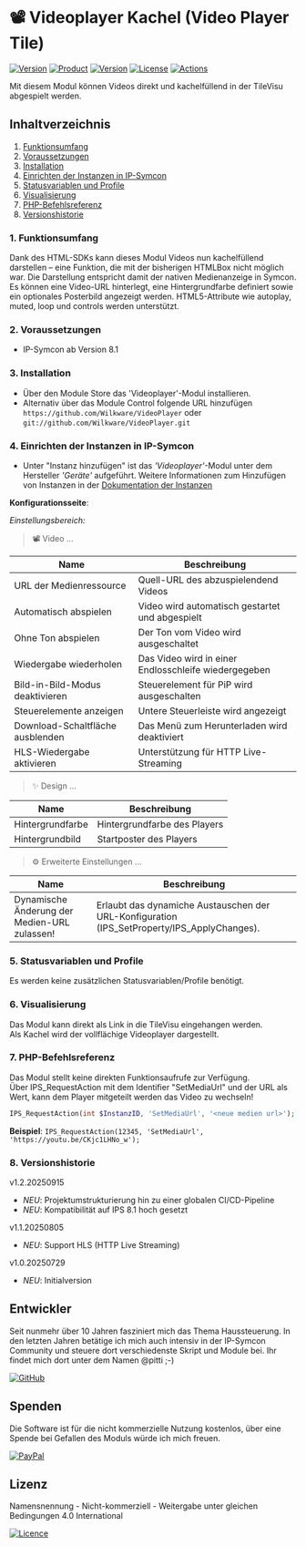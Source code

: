 # 📽️ Videoplayer Kachel (Video Player Tile)

[![Version](https://img.shields.io/badge/Symcon-PHP--Modul-red.svg?style=flat-square)](https://www.symcon.de/service/dokumentation/entwicklerbereich/sdk-tools/sdk-php/)
[![Product](https://img.shields.io/badge/Symcon%20Version-8.1-blue.svg?style=flat-square)](https://www.symcon.de/produkt/)
[![Version](https://img.shields.io/badge/Modul%20Version-1.2.20250915-orange.svg?style=flat-square)](https://github.com/Wilkware/VideoPlayer)
[![License](https://img.shields.io/badge/License-CC%20BY--NC--SA%204.0-green.svg?style=flat-square)](https://creativecommons.org/licenses/by-nc-sa/4.0/)
[![Actions](https://img.shields.io/github/actions/workflow/status/wilkware/VideoPlayer/ci.yml?branch=main&label=CI&style=flat-square)](https://github.com/Wilkware/VideoPlayer/actions)

Mit diesem Modul können Videos direkt und kachelfüllend in der TileVisu abgespielt werden.

## Inhaltverzeichnis

1. [Funktionsumfang](#user-content-1-funktionsumfang)
2. [Voraussetzungen](#user-content-2-voraussetzungen)
3. [Installation](#user-content-3-installation)
4. [Einrichten der Instanzen in IP-Symcon](#user-content-4-einrichten-der-instanzen-in-ip-symcon)
5. [Statusvariablen und Profile](#user-content-5-statusvariablen-und-profile)
6. [Visualisierung](#user-content-6-visualisierung)
7. [PHP-Befehlsreferenz](#user-content-7-php-befehlsreferenz)
8. [Versionshistorie](#user-content-8-versionshistorie)

### 1. Funktionsumfang

Dank des HTML-SDKs kann dieses Modul Videos nun kachelfüllend darstellen – eine Funktion, die mit der bisherigen HTMLBox nicht möglich war. Die Darstellung entspricht damit der nativen Medienanzeige in Symcon. Es können eine Video-URL hinterlegt, eine Hintergrundfarbe definiert sowie ein optionales Posterbild angezeigt werden. HTML5-Attribute wie autoplay, muted, loop und controls werden unterstützt.

### 2. Voraussetzungen

* IP-Symcon ab Version 8.1

### 3. Installation

* Über den Module Store das 'Videoplayer'-Modul installieren.
* Alternativ über das Module Control folgende URL hinzufügen  
`https://github.com/Wilkware/VideoPlayer` oder `git://github.com/Wilkware/VideoPlayer.git`

### 4. Einrichten der Instanzen in IP-Symcon

* Unter "Instanz hinzufügen" ist das _'Videoplayer'_-Modul unter dem Hersteller _'Geräte'_ aufgeführt.
Weitere Informationen zum Hinzufügen von Instanzen in der [Dokumentation der Instanzen](https://www.symcon.de/service/dokumentation/konzepte/instanzen/#Instanz_hinzufügen)

__Konfigurationsseite__:

_Einstellungsbereich:_

> 📽️ Video ...

Name                              | Beschreibung
--------------------------------- | -------------------------------------------
URL der Medienressource           | Quell-URL des abzuspielendend Videos
Automatisch abspielen             | Video wird automatisch gestartet und abgespielt
Ohne Ton abspielen                | Der Ton vom Video wird ausgeschaltet
Wiedergabe wiederholen            | Das Video wird in einer Endlosschleife wiedergegeben
Bild-in-Bild-Modus deaktivieren   | Steuerelement für PiP wird ausgeschalten
Steuerelemente anzeigen           | Untere Steuerleiste wird angezeigt
Download-Schaltfläche ausblenden  | Das Menü zum Herunterladen wird deaktiviert
HLS-Wiedergabe aktivieren         | Unterstützung für HTTP Live-Streaming

> ✨ Design ...

Name                              | Beschreibung
--------------------------------- | -------------------------------------------
Hintergrundfarbe                  | Hintergrundfarbe des Players
Hintergrundbild                   | Startposter des Players

> ⚙️ Erweiterte Einstellungen  ...

Name                              | Beschreibung
--------------------------------- | -------------------------------------------
Dynamische Änderung der Medien-URL zulassen! | Erlaubt das dynamiche Austauschen der URL-Konfiguration (IPS_SetProperty/IPS_ApplyChanges).

### 5. Statusvariablen und Profile

Es werden keine zusätzlichen Statusvariablen/Profile benötigt.

### 6. Visualisierung

Das Modul kann direkt als Link in die TileVisu eingehangen werden.  
Als Kachel wird der vollflächige Videoplayer dargestellt.

### 7. PHP-Befehlsreferenz

Das Modul stellt keine direkten Funktionsaufrufe zur Verfügung.  
Über IPS_RequestAction mit dem Identifier "SetMediaUrl" und der URL als Wert, kann dem Player mitgeteilt werden das Video zu wechseln!

```php
IPS_RequestAction(int $InstanzID, 'SetMediaUrl', '<neue medien url>');
```

__Beispiel__: `IPS_RequestAction(12345, 'SetMediaUrl', 'https://youtu.be/CKjc1LHNo_w');`


### 8. Versionshistorie

v1.2.20250915

* _NEU_: Projektumstrukturierung hin zu einer globalen CI/CD-Pipeline
* _NEU_: Kompatibilität auf IPS 8.1 hoch gesetzt

v1.1.20250805

* _NEU_: Support HLS (HTTP Live Streaming)

v1.0.20250729

* _NEU_: Initialversion

## Entwickler

Seit nunmehr über 10 Jahren fasziniert mich das Thema Haussteuerung. In den letzten Jahren betätige ich mich auch intensiv in der IP-Symcon Community und steuere dort verschiedenste Skript und Module bei. Ihr findet mich dort unter dem Namen @pitti ;-)

[![GitHub](https://img.shields.io/badge/GitHub-@wilkware-181717.svg?style=for-the-badge&logo=github)](https://wilkware.github.io/)

## Spenden

Die Software ist für die nicht kommerzielle Nutzung kostenlos, über eine Spende bei Gefallen des Moduls würde ich mich freuen.

[![PayPal](https://img.shields.io/badge/PayPal-spenden-00457C.svg?style=for-the-badge&logo=paypal)](https://www.paypal.com/cgi-bin/webscr?cmd=_s-xclick&hosted_button_id=8816166)

## Lizenz

Namensnennung - Nicht-kommerziell - Weitergabe unter gleichen Bedingungen 4.0 International

[![Licence](https://img.shields.io/badge/License-CC_BY--NC--SA_4.0-EF9421.svg?style=for-the-badge&logo=creativecommons)](https://creativecommons.org/licenses/by-nc-sa/4.0/)
